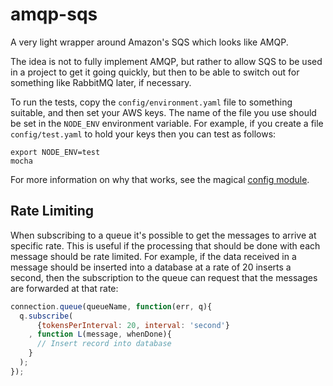 amqp-sqs
========

A very light wrapper around Amazon's SQS which looks like AMQP.

The idea is not to fully implement AMQP, but rather to allow SQS to be used in a project to get it going quickly, but then to be able to switch out for something like RabbitMQ later, if necessary.

To run the tests, copy the `config/environment.yaml` file to something suitable, and then set your AWS keys. The name of the file you use should be set in the `NODE_ENV` environment variable. For example, if you create a file `config/test.yaml` to hold your keys then you can test as follows:

```shell
export NODE_ENV=test
mocha
```

For more information on why that works, see the magical [config module](https://npmjs.org/package/config).

## Rate Limiting

When subscribing to a queue it's possible to get the messages to arrive at specific rate. This is useful if the processing that should be done with each message should be rate limited. For example, if the data received in a message should be inserted into a database at a rate of 20 inserts a second, then the subscription to the queue can request that the messages are forwarded at that rate:

```javascript
connection.queue(queueName, function(err, q){
  q.subscribe(
      {tokensPerInterval: 20, interval: 'second'}
    , function L(message, whenDone){
      // Insert record into database
    }
  );
});
```
